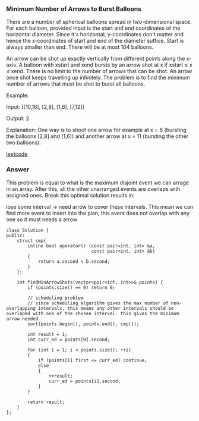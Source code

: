 ### Minimum Number of Arrows to Burst Balloons
There are a number of spherical balloons spread in two-dimensional space. For each balloon, provided input is the start and end coordinates of the horizontal diameter. Since it's horizontal, y-coordinates don't matter and hence the x-coordinates of start and end of the diameter suffice. Start is always smaller than end. There will be at most 104 balloons.

An arrow can be shot up exactly vertically from different points along the x-axis. A balloon with xstart and xend bursts by an arrow shot at x if xstart ≤ x ≤ xend. There is no limit to the number of arrows that can be shot. An arrow once shot keeps travelling up infinitely. The problem is to find the minimum number of arrows that must be shot to burst all balloons.

Example:

Input:
[[10,16], [2,8], [1,6], [7,12]]

Output:
2

Explanation:
One way is to shoot one arrow for example at x = 6 (bursting the balloons [2,8] and [1,6]) and another arrow at x = 11 (bursting the other two balloons).

[leetcode](https://leetcode.com/problems/minimum-number-of-arrows-to-burst-balloons/description/)

### Answer
This problem is equal to what is the maximum disjoint event we can arrage in an array. After this, all the other unarranged events are overlaps with assigned ones. Break this optimal solution results in:

lose some interval -> need arrow to cover these intervals. This mean we can find more event to insert into the plan, this event does not overlap with any one so it must needs a arrow

	class Solution {
	public:
	    struct cmp{
	        inline bool operator() (const pair<int, int> &a, 
	                                const pair<int, int> &b)
	        {
	            return a.second < b.second;
	        }
	    };
	    
	    int findMinArrowShots(vector<pair<int, int>>& points) {
	        if (points.size() == 0) return 0;
	        
	        // scheduling problem
	        // since scheduling algorithm gives the max number of non-overlapping intervals, this means any other intervals should be overlaped with one of the chosen interval. this gives the minimum arrow needed
	        sort(points.begin(), points.end(), cmp());
	        
	        int result = 1;
	        int curr_ed = points[0].second;
	        
	        for (int i = 1; i < points.size(); ++i)
	        {
	            if (points[i].first <= curr_ed) continue;
	            else
	            {
	                ++result;
	                curr_ed = points[i].second;
	            }
	        }
	        
	        return result;
	    }
	};